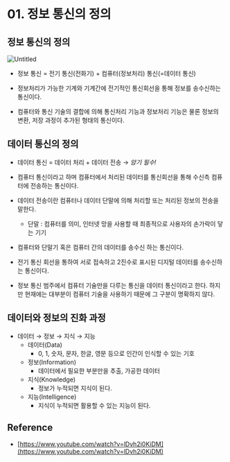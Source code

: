 # 01. 정보 통신의 정의

## **정보 통신의 정의**

![Untitled](01%20%E1%84%8C%E1%85%A5%E1%86%BC%E1%84%87%E1%85%A9%20%E1%84%90%E1%85%A9%E1%86%BC%E1%84%89%E1%85%B5%E1%86%AB%E1%84%8B%E1%85%B4%20%E1%84%8C%E1%85%A5%E1%86%BC%E1%84%8B%E1%85%B4%2079cd9c08dcd842e59b2cce1eb21a69c8/Untitled.png)

- 정보 통신 = 전기 통신(전화기) + 컴퓨터(정보처리) 통신(=데이터 통신)

- 정보처리가 가능한 기계와 기계간에 전기적인 통신회선을 통해 정보를 송수신하는 통신이다.

- 컴퓨터와 통신 기술의 결합에 의해 통신처리 기능과 정보처리 기능은 물론 정보의 변환, 저장 과정이 추가된 형태의 통신이다.

## **데이터 통신의 정의**

- 데이터 통신 = 데이터 처리 + 데이터 전송 → *암기 필수!*

- 컴퓨터 통신이라고 하며 컴퓨터에서 처리된 데이터를 통신회선을 통해 수신측 컴퓨터에 전송하는 통신이다.

- 데이터 전송이란 컴퓨터나 데이터 단말에 의해 처리할 또는 처리된 정보의 전송을 말한다.
    - 단말 : 컴퓨터를 의미, 인터넷 망을 사용할 때 최종적으로 사용자의 손가락이 닿는 기기

- 컴퓨터와 단말기 혹은 컴퓨터 간의 데이터를 송수신 하는 통신이다.

- 전기 통신 회선을 통하여 서로 접속하고 2진수로 표시된 디지털 데이터를 송수신하는 통신이다.

- 정보 통신 범주에서 컴퓨터 기술만을 다루는 통신을 데이터 통신이라고 한다. 하지만 현재에는 대부분이 컴퓨터 기술을 사용하기 때문에 그 구분이 명확하지 않다.

## 데이터와 정보의 진화 과정

- 데이터 → 정보 → 지식 → 지능
    - 데이터(Data)
        - 0, 1, 숫자, 문자, 한글, 영문 등으로 인간이 인식할 수 있는 기호
    - 정보(Information)
        - 데이터에서 필요한 부분만을 추출, 가공한 데이터
    - 지식(Knowledge)
        - 정보가 누적되면 지식이 된다.
    - 지능(Intelligence)
        - 지식이 누적되면 활용할 수 있는 지능이 된다.

## Reference

- [https://www.youtube.com/watch?v=lDvh2i0KiDM](https://www.youtube.com/watch?v=lDvh2i0KiDM)
